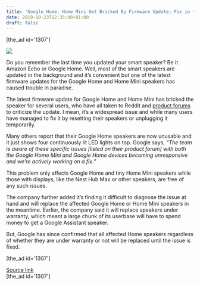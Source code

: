 ```yaml
---
title: 'Google Home, Home Mini Get Bricked By Firmware Update; Fix in the Works'
date: 2019-10-23T12:35:00+01:00
draft: false
---
```


\[the\_ad id='1307'\]  
  

  
![](https://beebom.com/wp-content/uploads/2017/08/How-to-Play-Music-on-Google-Home-via-Bluetooth.jpg)

Do you remember the last time you updated your smart speaker? Be it Amazon Echo or Google Home. Well, most of the smart speakers are updated in the background and it’s convenient but one of the latest firmware updates for the Google Home and Home Mini speakers has caused trouble in paradise.  

The latest firmware update for Google Home and Home Mini has bricked the speaker for several users, who have all taken to Reddit and [product forums](https://support.google.com/googlenest/thread/1358443?hl=en) to criticize the update. I mean, it’s a widespread issue and while many users have managed to fix it by resetting their speakers or unplugging it temporarily.  

Many others report that their Google Home speakers are now unusable and it just shows four continuously lit LED lights on top. Google says, _“The team is aware of these specific issues \[listed on their product forum\] with both the Google Home Mini and Google Home devices becoming unresponsive and we’re actively working on a fix.”_  

This problem only affects Google Home and tiny Home Mini speakers while those with displays, like the Nest Hub Max or other speakers, are free of any such issues.  

The company further added it’s finding it difficult to diagnose the issue at hand and will replace the affected Google Home or Home Mini speakers in the meantime. Earlier, the company said it will replace speakers under warranty, which meant a large chunk of its userbase will have to spend money to get a Google Assistant speaker.  

But, Google has since confirmed that all affected Home speakers regardless of whether they are under warranty or not will be replaced until the issue is fixed.  

  
\[the\_ad id='1307'\]  
  
[Source link](https://beebom.com/home-mini-bricked-firmware-update/)  
\[the\_ad id='1307'\]